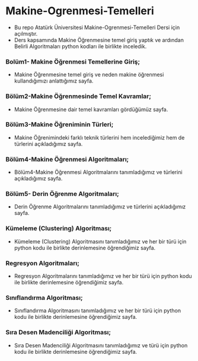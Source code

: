 # Makine-Ogrenmesi-Temelleri 

- Bu repo Atatürk Üniversitesi Makine-Ogrenmesi-Temelleri Dersi için açılmıştır. 
- Ders kapsamında Makine Öğrenmesine temel giriş yaptık ve ardından Belirli Algoritmaları python kodları ile birlikte inceledik.

### Bolüm1- Makine Öğrenmesi Temellerine Giriş;
- Makine Öğrenmesine temel giriş ve neden makine öğrenmesi kullandığımızı anlattığımız sayfa.

### Bölüm2-Makine Öğrenmesinde Temel Kavramlar;
- Makine Öğrenmesine dair temel kavramları gördüğümüz sayfa.

### Bölüm3-Makine Öğreniminin Türleri;
- Makine Öğrenimindeki farklı teknik türlerini hem incelediğimiz hem de türlerini açıkladığımız sayfa.

### Bölüm4-Makine Öğrenmesi Algoritmaları;
- Bölüm4-Makine Öğrenmesi Algoritmalarını tanımladığımız ve türlerini açıkladığımız sayfa.

### Bölüm5- Derin Öğrenme Algoritmaları;
- Derin Öğrenme Algoritmalarını tanımladığımız ve türlerini açıkladığımız sayfa.

### Kümeleme (Clustering) Algoritması;
- Kümeleme (Clustering) Algoritmasını tanımladığımız ve her bir türü için python kodu ile birlikte derinlemesine öğrendiğimiz sayfa.

### Regresyon Algoritmaları;
- Regresyon Algoritmalarını tanımladığımız ve her bir türü için python kodu ile birlikte derinlemesine öğrendiğimiz sayfa.

### Sınıflandırma Algoritması;
- Sınıflandırma Algoritmasını tanımladığımız ve her bir türü için python kodu ile birlikte derinlemesine öğrendiğimiz sayfa.

### Sıra Desen Madenciliği Algoritması;
- Sıra Desen Madenciliği Algoritmasını tanımladığımız ve türü için python kodu ile birlikte derinlemesine öğrendiğimiz sayfa.

